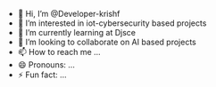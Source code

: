 - 👋 Hi, I’m @Developer-krishf
- 👀 I’m interested in iot-cybersecurity based projects 
- 🌱 I’m currently learning at Djsce
- 💞️ I’m looking to collaborate on AI based projects 
- 📫 How to reach me ...
- 😄 Pronouns: ...
- ⚡ Fun fact: ...

<!---
Developer-krishf/Developer-krishf is a ✨ special ✨ repository because its `README.md` (this file) appears on your GitHub profile.
You can click the Preview link to take a look at your changes.
--->
